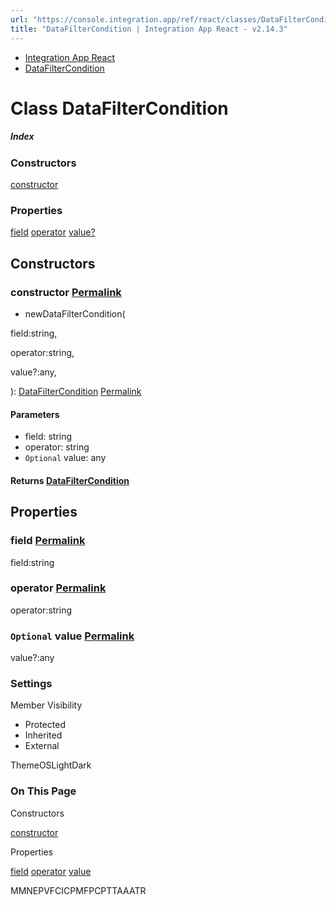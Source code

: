 ```yaml
---
url: "https://console.integration.app/ref/react/classes/DataFilterCondition.html"
title: "DataFilterCondition | Integration App React - v2.14.3"
---
```


- [Integration App React](https://console.integration.app/ref/react/index.html)
- [DataFilterCondition](https://console.integration.app/ref/react/classes/DataFilterCondition.html)

# Class DataFilterCondition

##### Index

### Constructors

[constructor](https://console.integration.app/ref/react/classes/DataFilterCondition.html#constructor)

### Properties

[field](https://console.integration.app/ref/react/classes/DataFilterCondition.html#field) [operator](https://console.integration.app/ref/react/classes/DataFilterCondition.html#operator) [value?](https://console.integration.app/ref/react/classes/DataFilterCondition.html#value)

## Constructors

### constructor [Permalink](https://console.integration.app/ref/react/classes/DataFilterCondition.html\#constructor)

- newDataFilterCondition(

field:string,

operator:string,

value?:any,

): [DataFilterCondition](https://console.integration.app/ref/react/classes/DataFilterCondition.html) [Permalink](https://console.integration.app/ref/react/classes/DataFilterCondition.html#constructordatafiltercondition)





#### Parameters



- field: string
- operator: string
- `Optional` value: any

#### Returns [DataFilterCondition](https://console.integration.app/ref/react/classes/DataFilterCondition.html)

## Properties

### field [Permalink](https://console.integration.app/ref/react/classes/DataFilterCondition.html\#field)

field:string

### operator [Permalink](https://console.integration.app/ref/react/classes/DataFilterCondition.html\#operator)

operator:string

### `Optional` value [Permalink](https://console.integration.app/ref/react/classes/DataFilterCondition.html\#value)

value?:any

### Settings

Member Visibility

- Protected
- Inherited
- External

ThemeOSLightDark

### On This Page

Constructors

[constructor](https://console.integration.app/ref/react/classes/DataFilterCondition.html#constructor)

Properties

[field](https://console.integration.app/ref/react/classes/DataFilterCondition.html#field) [operator](https://console.integration.app/ref/react/classes/DataFilterCondition.html#operator) [value](https://console.integration.app/ref/react/classes/DataFilterCondition.html#value)

MMNEPVFCICPMFPCPTTAAATR